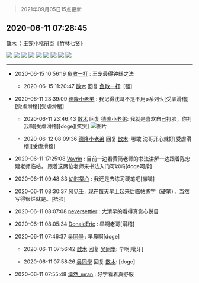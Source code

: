 > 2021年09月05日15点更新
<link rel="stylesheet" href="https://cdn.jsdelivr.net/gh/taotie6/sampleJSON@main/css/photo_show.css">


 ## 2020-06-11 07:28:45 

 [㪚木](https://www.coolapk.com/feed/19466376?shareKey=NTEyY2RlODY5ZDUxNjEzMTc1NTg~) ：王宠小楷册页《竹林七贤》 

<div class="album">
<img class="img-item" src="https://image.coolapk.com/feed/2020/0611/07/1081091_f97e2fdc_1719_0352@674x1354.jpeg" />
<img class="img-item" src="https://image.coolapk.com/feed/2020/0611/07/1081091_79d4f26b_1719_0354@678x1358.jpeg" />
<img class="img-item" src="https://image.coolapk.com/feed/2020/0611/07/1081091_7da3c8f2_1719_0356@1801x4602.jpeg" />
<img class="img-item" src="https://image.coolapk.com/feed/2020/0611/07/1081091_0051c9f6_1719_0357@1802x4600.jpeg" />
<img class="img-item" src="https://image.coolapk.com/feed/2020/0611/07/1081091_bc963781_1719_0359@1801x4602.jpeg" />
<img class="img-item" src="https://image.coolapk.com/feed/2020/0611/07/1081091_09602a49_1719_0361@803x2052.jpeg" />
<img class="img-item" src="https://image.coolapk.com/feed/2020/0611/07/1081091_f9785410_1719_0363@1620x4140.jpeg" />
<img class="img-item" src="https://image.coolapk.com/feed/2020/0611/07/1081091_dfbcfd3e_1719_0364@1612x4119.jpeg" />
<img class="img-item" src="https://image.coolapk.com/feed/2020/0611/07/1081091_cb298e99_1719_0366@1643x4200.jpeg" />
</div>

 ------- 

- 2020-06-15 10:56:19 [鱼散一打](uid=1282954) : 王宠最得钟繇之法 

    - 2020-06-15 11:20:47 [㪚木](uid=1081091) 回复 [鱼散一打](uid=1282954): [强] 

- 2020-06-11 23:39:09 [德隆小老弟](uid=2151427) : 我记得沈哥不是不用p系列么[受虐滑稽][受虐滑稽][受虐滑稽] 

    - 2020-06-11 23:46:43 [㪚木](uid=1081091) 回复 [德隆小老弟](uid=2151427): 我就是喜欢自己打脸，你打我啊[受虐滑稽][doge][笑哭] ![图片](https://image.coolapk.com/feed/2020/0606/14/1081091_19178125_5630_6587@356x200.gif)

    - 2020-06-12 08:09:36 [德隆小老弟](uid=2151427) 回复 [㪚木](uid=1081091): 哪敢 沈哥开心就好[受虐滑稽][受虐滑稽] 

- 2020-06-11 17:25:08 [Vavrin](uid=460855) : 目前一边看黄简老师的书法讲解一边跟着陈忠建老师临帖，
跟着这两位老师来书法入门可以吗[doge呵斥] 

- 2020-06-11 09:48:33 [幼时棠心](uid=1017379) : 我还是去练习硬笔吧[撇嘴] 

- 2020-06-11 08:30:37 [风见壬](uid=1512297) : 现在每天早上起来后临帖练字（硬笔），当然写得很烂就是。[捂脸] 

- 2020-06-11 08:07:08 [neversettler](uid=2041313) : 大清早的看得真赏心悦目 

- 2020-06-11 08:05:34 [DonaldEric](uid=1380273) : 早啊老哥[滑稽] 

- 2020-06-11 07:46:37 [吴同學](uid=1320218) : 早晨啊[doge] 

    - 2020-06-11 07:56:42 [㪚木](uid=1081091) 回复 [吴同學](uid=1320218): 早啊[呲牙] 

    - 2020-06-11 07:58:26 [吴同學](uid=1320218) 回复 [㪚木](uid=1081091): [doge] 

- 2020-06-11 07:55:48 [漠然_mran](uid=2019902) : 好字看着真舒服 

